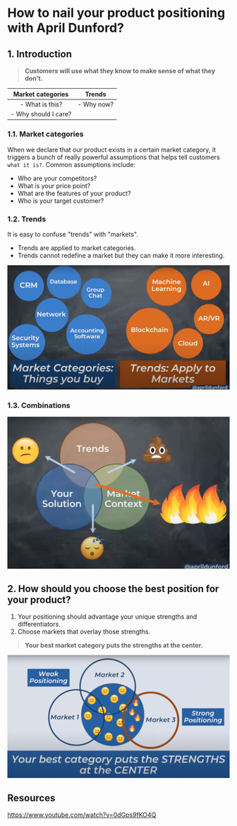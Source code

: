 # How to nail your product positioning with April Dunford?

## 1. Introduction

> **Customers will use what they know to make sense of what they don't.** 

| Market categories | Trends | 
| :---:             | :---:  |
| - What is this?   | - Why now? |
| - Why should I care? | |

### 1.1. Market categories

When we declare that our product exists in a certain market category, it triggers a bunch of really powerful assumptions that helps tell customers `what it is?`. Common assumptions include:

- Who are your competitors? 
- What is your price point?
- What are the features of your product?
- Who is your target customer? 

### 1.2. Trends

It is easy to confuse "trends" with "markets".

- Trends are applied to market categories. 
- Trends cannot redefine a market but they can make it more interesting. 

![Trends](../assets/trends.png)

### 1.3. Combinations

![Positioning combo](../assets/4_combo.png)

## 2. How should you choose the best position for your product?

1. Your positioning should advantage your unique strengths and differentiators.
2. Choose markets that overlay those strengths. 

> **Your best market category puts the strengths at the center.**

![Positioning](../assets/positioning.png)

## Resources

https://www.youtube.com/watch?v=0dGps9fKO4Q